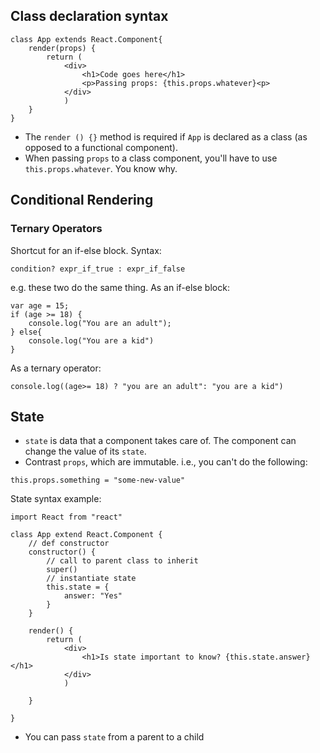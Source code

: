 ## Class declaration syntax

```
class App extends React.Component{
    render(props) {
        return (
            <div>
                <h1>Code goes here</h1>
                <p>Passing props: {this.props.whatever}<p>
            </div>
            )
    }
}
```

* The `render () {}` method is required if `App` is declared as a class (as opposed to a functional component).
* When passing `props` to a class component, you'll have to use `this.props.whatever`. You know why.

## Conditional Rendering

### Ternary Operators

Shortcut for an if-else block. Syntax:
```
condition? expr_if_true : expr_if_false
```

e.g. these two do the same thing. As an if-else block:
```
var age = 15;
if (age >= 18) {
    console.log("You are an adult");
} else{
    console.log("You are a kid")
}
```
As a ternary operator:
```
console.log((age>= 18) ? "you are an adult": "you are a kid")
```


## State

* `state` is data that a component takes care of. The component can change the value of its `state`.
* Contrast `props`, which are immutable. i.e., you can't do the following:

```
this.props.something = "some-new-value"
```

State syntax example:

```
import React from "react"

class App extend React.Component {
    // def constructor
    constructor() {
        // call to parent class to inherit
        super()
        // instantiate state
        this.state = {
            answer: "Yes"
        }
    }

    render() {
        return (
            <div>
                <h1>Is state important to know? {this.state.answer}</h1>
            </div>
            )

    }

}
```

* You can pass `state` from a parent to a child
